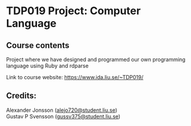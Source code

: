 

# TDP019 Project: Computer Language


## Course contents

Project where we have designed and programmed our own programming language using Ruby and rdparse

Link to course website: https://www.ida.liu.se/~TDP019/


## Credits:
Alexander Jonsson (alejo720@student.liu.se)<br />
Gustav P Svensson (gussv375@student.liu.se)<br />
